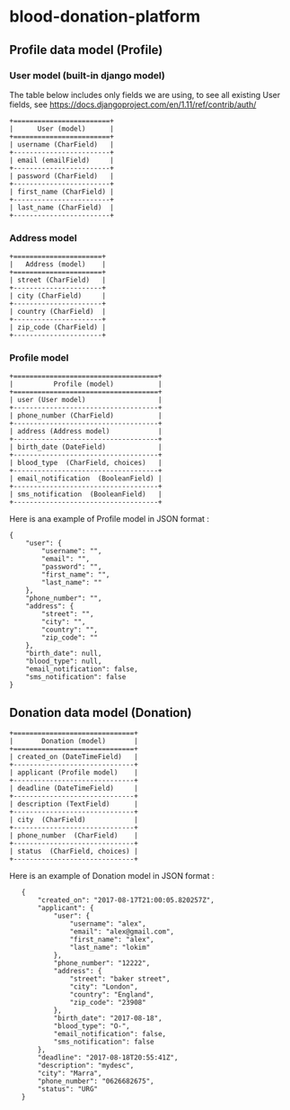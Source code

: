# blood-donation-platform  
  
## Profile data model (Profile)

### User model (built-in django model)
The table below includes only fields we are using, to see all existing User fields, see https://docs.djangoproject.com/en/1.11/ref/contrib/auth/

    +========================+
    |      User (model)      |
    +========================+
    | username (CharField)   |
    +------------------------+
    | email (emailField)     |
    +------------------------+
    | password (CharField)   |
    +------------------------+
    | first_name (CharField) |
    +------------------------+
    | last_name (CharField)  |
    +------------------------+

### Address model 

    +======================+
    |   Address (model)    |
    +======================+
    | street (CharField)   |
    +----------------------+
    | city (CharField)     |
    +----------------------+
    | country (CharField)  |
    +----------------------+
    | zip_code (CharField) |
    +----------------------+

### Profile model

    +====================================+
    |          Profile (model)           |
    +====================================+
    | user (User model)                  |
    +------------------------------------+
    | phone_number (CharField)           |
    +------------------------------------+
    | address (Address model)            |
    +------------------------------------+
    | birth_date (DateField)             |
    +------------------------------------+
    | blood_type  (CharField, choices)   |
    +------------------------------------+
    | email_notification  (BooleanField) |
    +------------------------------------+
    | sms_notification  (BooleanField)   |
    +------------------------------------+

Here is ana example of Profile model in JSON format :
    
    {
        "user": {
            "username": "",
            "email": "",
            "password": "",
            "first_name": "",
            "last_name": ""
        },
        "phone_number": "",
        "address": {
            "street": "",
            "city": "",
            "country": "",
            "zip_code": ""
        },
        "birth_date": null,
        "blood_type": null,
        "email_notification": false,
        "sms_notification": false
    }
  
## Donation data model (Donation)
    
    +==============================+
    |       Donation (model)       |
    +==============================+
    | created_on (DateTimeField)   |
    +------------------------------+
    | applicant (Profile model)    |
    +------------------------------+
    | deadline (DateTimeField)     |
    +------------------------------+
    | description (TextField)      |
    +------------------------------+
    | city  (CharField)            |
    +------------------------------+
    | phone_number  (CharField)    |
    +------------------------------+
    | status  (CharField, choices) |
    +------------------------------+

Here is an example of Donation model in JSON format :
    
       {
           "created_on": "2017-08-17T21:00:05.820257Z",
           "applicant": {
               "user": {
                   "username": "alex",
                   "email": "alex@gmail.com",
                   "first_name": "alex",
                   "last_name": "lokim"
               },
               "phone_number": "12222",
               "address": {
                   "street": "baker street",
                   "city": "London",
                   "country": "England",
                   "zip_code": "23908"
               },
               "birth_date": "2017-08-18",
               "blood_type": "O-",
               "email_notification": false,
               "sms_notification": false
           },
           "deadline": "2017-08-18T20:55:41Z",
           "description": "mydesc",
           "city": "Marra",
           "phone_number": "0626682675",
           "status": "URG"
       }


 